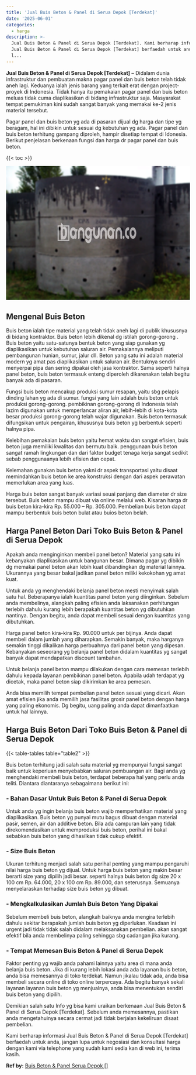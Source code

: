 ```yaml
---
title: 'Jual Buis Beton & Panel di Serua Depok [Terdekat]'
date: '2025-06-01'
categories:
  - harga
description: >-
  Jual Buis Beton & Panel di Serua Depok [Terdekat]. Kami berharap informasi
  Jual Buis Beton & Panel di Serua Depok [Terdekat] berfaedah untuk anda, jangan
  l...
---
```


**Jual Buis Beton & Panel di Serua Depok \[Terdekat\]** – Didalam dunia infrastruktur dan pembuatan makna pagar panel dan buis beton telah tidak aneh lagi. Keduanya ialah jenis barang yang terkait erat dengan project-proyek di Indonesia. Tidak hanya itu pemakaian pagar panel dan buis beton meluas tidak cuma diaplikasikan di bidang infrastruktur saja. Masyarakat tempat pemukiman kini sudah sangat banyak yang memakai ke-2 jenis material tersebut.

Pagar panel dan buis beton yg ada di pasaran dijual dg harga dan tipe yg beragam, hal ini dibikin untuk sesuai dg kebutuhan yg ada. Pagar panel dan buis beton terhitung gampang diproleh, hampir disetiap tempat di Idonesia. Berikut penjelasan berkenaan fungsi dan harga dr pagar panel dan buis beton.

{{< toc >}}

![Jual Buis Beton & Panel di Serua Depok [Terdekat]](/images/jual-panel-buis-beton-murah-24.png)

## Mengenal Buis Beton

Buis beton ialah tipe material yang telah tidak aneh lagi di publik khususnya di bidang kontraktor. Buis beton lebih dikenal dg istilah gorong-gorong . Buis beton yaitu satu-satunya bentuk beton yang siap gunakan yg diaplikasikan untuk kebutuhan saluran air. Pemakaiannya meliputi pembangunan hunian, sumur, jalur dll. Beton yang satu ini adalah material modern yg amat pas diaplikasikan untuk saluran air. Bentuknya sendiri menyerpai pipa dan sering dipakai oleh jasa kontraktor. Sama seperti halnya panel beton, buis beton termasuk enteng diperoleh dikarenakan telah begitu banyak ada di pasaran.

Fungsi buis beton mencakup produksi sumur resapan, yaitu sbg pelapis dinding lahan yg ada di sumur. fungsi yang lain adalah buis beton untuk produksi gorong-gorong. pembikinan gorong-gorong di Indonesia telah lazim digunakan untuk memperlancar aliran air, lebih-lebih di kota-kota besar produksi gorong-gorong telah wajar digunakan. Buis beton termasuk difungsikan untuk pengairan, khususnya buis beton yg berbentuk seperti halnya pipa.

Kelebihan pemakaian buis beton yaitu hemat waktu dan sangat efisien, buis beton juga memiliki kwalitas dan bermutu baik. penggunaan buis beton sangat ramah lingkungan dan dari faktor budget tenaga kerja sangat sedikit sebab penggunaanya lebih efisien dan cepat.

Kelemahan gunakan buis beton yakni dr aspek transportasi yaitu disaat memindahkan buis beton ke area konstruksi dengan dari aspek perawatan memerlukan area yang luas.

Harga buis beton sangat banyak variasi seuai panjang dan diameter dr size tersebut. Buis beton mampu dibuat via online melalui web. Kisaran harga dr buis beton kira-kira Rp. 55.000 – Rp. 305.000. Pembelian buis beton dapat mampu berbentuk buis beton bulat atau buios beton belah.

## Harga Panel Beton Dari Toko Buis Beton & Panel di Serua Depok

Apakah anda menginginkan membeli panel beton? Material yang satu ini kebanyakan diaplikasikan untuk bangunan besar. Dimana pagar yg dibikin dg memakai panel beton akan lebih kuat dibandingkan dg material lainnya. Ukurannya yang besar bakal jadikan panel beton miliki kekokohan yg amat kuat.

Untuk anda yg menghendaki belanja panel beton mesti menyimak salah satu hal. Beberapanya ialah kuantitas panel beton yang diinginkan. Sebelum anda membelinya, alangkah paling efisien anda laksanakan perhitungan terlebih dahulu kurang lebih berapakah kuantitas beton yg dibutuhkan nantinya. Dengan begitu, anda dapat membeli sesuai dengan kuantitas yang dibutuhkan.

Harga panel beton kira-kira Rp. 90.000 untuk per bijinya. Anda dapat membeli dalam jumlah yang diharapkan. Semakin banyak, maka harganya semakin tinggi dikalikan harga perbuahnya dari panel beton yang dipesan. Kebanyakan seseorang yg belanja panel beton didalam kuantitas yg sangat banyak dapat mendapatkan discount tambahan.

Untuk belanja panel beton mampu dilakukan dengan cara memesan terlebih dahulu kepada layanan pembikinan panel beton. Apabila udah terdapat yg dicetak, maka panel beton siap dikirimkan ke area pemesan.

Anda bisa memilih tempat pembelian panel beton sesuai yang dicari. Akan amat efisien jika anda memilih jasa fasilitas grosir panel beton dengan harga yang paling ekonomis. Dg begitu, uang paling anda dapat dimanfaatkan untuk hal lainnya.

## Harga Buis Beton Dari Toko Buis Beton & Panel di Serua Depok

{{< table-tables table="table2" >}}

Buis beton terhitung jadi salah satu material yg mempunyai fungsi sangat baik untuk keperluan menyebabkan saluran pembuangan air. Bagi anda yg menghendaki membeli buis beton, terdapat beberapa hal yang perlu anda teliti. Diantara diantaranya sebagaimana berikut ini:

### \- Bahan Dasar Untuk Buis Beton & Panel di Serua Depok

Untuk anda yg ingin belanja buis beton wajib memperhatikan material yang diaplikasikan. Buis beton yg punyai mutu bagus dibuat dengan material pasir, semen, air dan additive beton. Bila ada campuran lain yang tidak direkomendasikan untuk memproduksi buis beton, perihal ini bakal sebabkan buis beton yang dihasilkan tidak cukup efektif.

### \- Size Buis Beton

Ukuran terhitung menjadi salah satu perihal penting yang mampu pengaruhi nilai harga buis beton yg dijual. Untuk harga buis beton yang makin besar berarti size yang dipilih jadi besar. seperti halnya buis beton dg size 20 x 100 cm Rp. 64.000, 20 x 100 cm Rp. 89.000, dan seterusnya. Semuanya menyelaraskan terhadap size buis beton yg dibuat.

### \- Mengkalkulasikan Jumlah Buis Beton Yang Dipakai

Sebelum membeli buis beton, alangkah baiknya anda mengira terlebih dahulu sekitar berapakah jumlah buis beton yg diperlukan. Keadaan ini urgent jadi tidak tidak salah didalam melaksanakan pembelian. akan sangat efektif bila anda membelinya paling sehingga sbg cadangan jika kurang.

### \- Tempat Memesan Buis Beton & Panel di Serua Depok

Faktor penting yg wajib anda pahami lainnya yaitu area di mana anda belanja buis beton. Jika di kurang lebih lokasi anda ada layanan buis beton, anda bisa memesannya di toko terdekat. Namun jikalau tidak ada, anda bisa membeli secara online di toko online terpercaya. Ada begitu banyak sekali layanan layanan buis beton yg menjualnya, anda bisa menentukan sendiri buis beton yang dipilih.

Demikian salah satu Info yg bisa kami uraikan berkenaan Jual Buis Beton & Panel di Serua Depok \[Terdekat\]. Sebelum anda memesannya, pastikan anda mengetahuinya secara cermat jadi tidak berjalan kekeliruan disaat pembelian.

Kami berharap informasi Jual Buis Beton & Panel di Serua Depok \[Terdekat\] berfaedah untuk anda, jangan lupa untuk negosiasi dan konsultasi harga dengan kami via telephone yang sudah kami sedia kan di web ini, terima kasih.

**Ref by:** [Buis Beton & Panel Serua Depok []](https://id.wikipedia.org/wiki/Buis)

